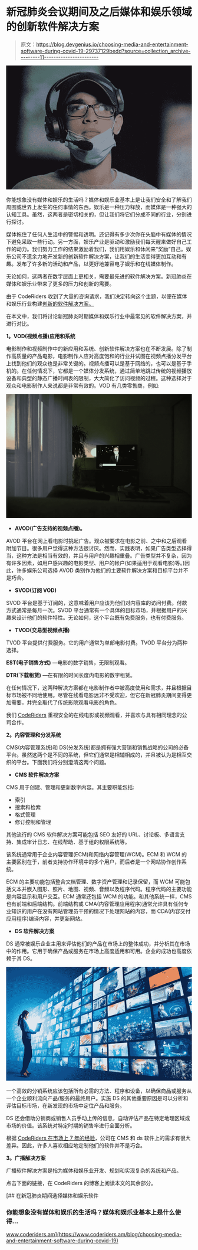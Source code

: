 # 新冠肺炎会议期间及之后媒体和娱乐领域的创新软件解决方案

> 原文：<https://blog.devgenius.io/choosing-media-and-entertainment-software-during-covid-19-29737129bedd?source=collection_archive---------11----------------------->

![](img/6fd6e9e3d3b0861e5746505184a4b766.png)

你能想象没有媒体和娱乐的生活吗？媒体和娱乐业基本上是让我们安全和了解我们周围或世界上发生的任何事情的东西。娱乐是一种压力释放，而媒体是一种强大的认知工具。虽然，这两者是密切相关的，但让我们将它们分成不同的行业，分别进行探讨。

媒体拖住了任何人生活中的警惕和透明。还记得有多少次你在头脑中有媒体的情况下避免采取一些行动。另一方面，娱乐产业是驱动和激励我们每天醒来做好自己工作的动力。我们努力工作的结果激励着我们，我们用娱乐和休闲来“奖励”自己。娱乐公司不遗余力地开发新的创新软件解决方案，让我们的生活变得更加互动和有趣。发布了许多新的活动和产品，以更好地兼容电子娱乐和在线媒体制作。

无论如何，这两者在数字层面上更相关，需要最先进的软件解决方案。新冠肺炎在媒体和娱乐业带来了更多的压力和创新的需要。

由于 CodeRiders 收到了大量的咨询请求，我们决定转向这个主题，以便在媒体和娱乐行业构建[创新的软件解决方案。](https://www.coderiders.am/industries#media-and-entertainment)

在本文中，我们将讨论新冠肺炎时期媒体和娱乐行业中最常见的软件解决方案，并进行对比。

**1。VOD(视频点播)应用和系统**

电影制作和视频制作中的新应用和系统、创新软件解决方案也在不断发展。除了制作高质量的产品电影，电影制作人应对高度饱和的行业并试图在视频点播分发平台上找到他们的观众也是非常关键的。视频点播可以是基于网络的，也可以是基于手机的。在任何情况下，它都是一个媒体分发系统，通过简单地跳过传统的视频播放设备和典型的静态广播时间表的限制，大大简化了访问视频的过程。这种选择对于观众和电影制作人来说都是非常有效的。VOD 有几类零售商，例如:

![](img/efd246273516cc7de8de7210aace7829.png)

*   **AVOD(广告支持的视频点播)。**

AVOD 平台在网上看电影时挑起广告。观众被要求在电影之前、之中和之后观看附加节目。很多用户觉得这种方法很讨厌。然而，实践表明，如果广告类型选择得当，这种方法是相当有效的，并且与用户的兴趣相重叠。广告类型并不复杂，因为有许多因素，如用户感兴趣的电影类型、用户的帐户(如果适用于观看电影)等。)因此，许多娱乐公司选择 AVOD 类别作为他们的主要软件解决方案和目标平台并不是巧合。

*   **SVOD(订阅 VOD)**

SVOD 平台是基于订阅的，这意味着用户应该为他们对内容库的访问付费。付款方式通常是每月一次。SVOD 平台通常有一个具体的目标市场，并根据用户的兴趣来设计他们的软件特性。无论如何，这个平台既有免费服务，也有付费服务。

*   **TVOD(交易型视频点播)**

TVOD 平台提供付费服务。它的用户通常为单部电影付费。TVOD 平台分为两种选择。

**EST(电子销售方式)** —电影的数字销售，无限制观看。

**DTR(下载租赁)** —在有限的时间长度内电影的数字租赁。

在任何情况下，这两种解决方案都在电影制作者中被高度使用和需求，并且根据目标市场被不同地使用。尽管在线看电影远非不受欢迎，但它在新冠肺炎期间变得更加需要，并完全取代了传统影院观看电影的角色。

我们 [CodeRiders](https://www.coderiders.am/solutions) 重视安全的在线电影或视频观看，并喜欢与具有相同理念的公司合作。

**2。内容管理和分发系统**

CMS(内容管理系统)和 DS(分发系统)都是拥有强大营销和销售战略的公司的必备平台。虽然这两个是不同的系统，但它们通常是相辅相成的，并且被认为是相互交织的平台。下面我们将分别澄清这两个问题。

*   **CMS 软件解决方案**

CMS 用于创建、管理和更新数字内容。其主要职能包括:

*   索引
*   搜索和检索
*   格式管理
*   修订控制和管理

其他流行的 CMS 软件解决方案可能包括 SEO 友好的 URL、讨论板、多语言支持、集成审计日志、在线帮助、基于组的权限系统等。

该系统通常用于企业内容管理(ECM)和网络内容管理(WCM)。ECM 和 WCM 的主要区别在于，前者支持协作环境中的多个用户，而后者是一个网站协作创作系统。

ECM 的主要功能包括整合文档管理、数字资产管理和记录保留，而 WCM 可能包括文本并嵌入图形、照片、地图、视频、音频以及程序代码。程序代码的主要功能是内容显示和用户交互。ECM 通常还包括 WCM 的功能。和其他系统一样，CMS 也有前端和后端结构。前端结构或 CMA(内容管理应用程序)通常允许具有任何专业知识的用户在没有网站管理员干预的情况下处理网站的内容，而 CDA(内容交付应用程序)编译内容，并更新网站。

*   **DS 软件解决方案**

DS 通常被娱乐企业主用来评估他们的产品在市场上的整体成功，并分析其在市场中的作用。它用于确保产品或服务在市场上高度适用和可用。企业的成功也高度依赖于其 DS。

![](img/6ddfd0222bb987ad70851b054b6b0162.png)

一个高效的分销系统应该包括所有必需的方法、程序和设备，以确保商品或服务从一个企业顺利流向产品/服务的最终用户。实施 DS 的其他重要原因是可以分析和评估目标市场，在新发现的市场中定位产品和服务。

DS 还会借助分销商或销售人员手动上传的信息，自动评估产品在特定地理区域或市场的价值。该系统对特定时期的销售率进行全面分析。

根据 [CodeRiders 在市场上 7 年的经验](https://www.coderiders.am/company-why-us)，公司在 CMS 和 ds 软件上的需求有很大差异。因此，许多人喜欢相应地定制他们的软件并不是巧合。

**3。广播解决方案**

广播软件解决方案是指为媒体和娱乐业开发、规划和实现复杂的系统和产品。

点击下面的链接，在 CodeRiders 的博客上阅读本文的其余部分。

[](https://www.coderiders.am/blog/choosing-media-and-entertainment-software-during-covid-19) [## 在新冠肺炎期间选择媒体和娱乐软件

### 你能想象没有媒体和娱乐的生活吗？媒体和娱乐业基本上是什么使得…

www.coderiders.am](https://www.coderiders.am/blog/choosing-media-and-entertainment-software-during-covid-19)